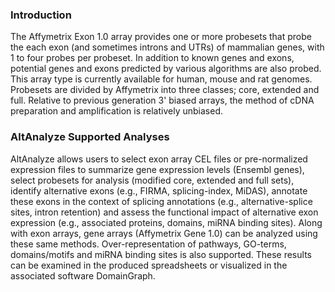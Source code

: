 ### Introduction ###

The Affymetrix Exon 1.0 array provides one or more probesets that probe the each exon (and sometimes introns and UTRs) of mammalian genes, with 1 to four probes per probeset. In addition to known genes and exons, potential genes and exons predicted by various algorithms are also probed. This array type is currently available for human, mouse and rat genomes. Probesets are divided by Affymetrix into three classes; core, extended and full. Relative to previous generation 3' biased arrays, the method of cDNA preparation and amplification is relatively unbiased.

### AltAnalyze Supported Analyses ###

AltAnalyze allows users to select exon array CEL files or pre-normalized expression files to summarize gene expression levels (Ensembl genes), select probesets for analysis (modified core, extended and full sets), identify alternative exons (e.g., FIRMA, splicing-index, MiDAS), annotate these exons in the context of splicing annotations (e.g., alternative-splice sites, intron retention) and assess the functional impact of alternative exon expression (e.g., associated proteins, domains, miRNA binding sites). Along with exon arrays, gene arrays (Affymetrix Gene 1.0) can be analyzed using these same methods. Over-representation of pathways, GO-terms, domains/motifs and miRNA binding sites is also supported. These results can be examined in the produced spreadsheets or visualized in the associated software DomainGraph.